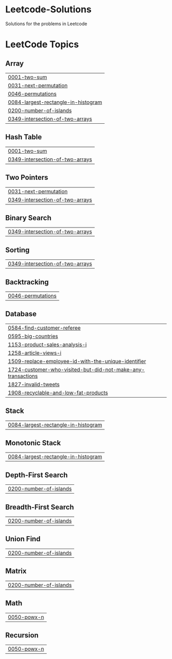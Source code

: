 # Leetcode-Solutions
Solutions for the problems in Leetcode

<!---LeetCode Topics Start-->
# LeetCode Topics
## Array
|  |
| ------- |
| [0001-two-sum](https://github.com/KANISHKHA-ML/Leetcode-Solutions/tree/master/0001-two-sum) |
| [0031-next-permutation](https://github.com/KANISHKHA-ML/Leetcode-Solutions/tree/master/0031-next-permutation) |
| [0046-permutations](https://github.com/KANISHKHA-ML/Leetcode-Solutions/tree/master/0046-permutations) |
| [0084-largest-rectangle-in-histogram](https://github.com/KANISHKHA-ML/Leetcode-Solutions/tree/master/0084-largest-rectangle-in-histogram) |
| [0200-number-of-islands](https://github.com/KANISHKHA-ML/Leetcode-Solutions/tree/master/0200-number-of-islands) |
| [0349-intersection-of-two-arrays](https://github.com/KANISHKHA-ML/Leetcode-Solutions/tree/master/0349-intersection-of-two-arrays) |
## Hash Table
|  |
| ------- |
| [0001-two-sum](https://github.com/KANISHKHA-ML/Leetcode-Solutions/tree/master/0001-two-sum) |
| [0349-intersection-of-two-arrays](https://github.com/KANISHKHA-ML/Leetcode-Solutions/tree/master/0349-intersection-of-two-arrays) |
## Two Pointers
|  |
| ------- |
| [0031-next-permutation](https://github.com/KANISHKHA-ML/Leetcode-Solutions/tree/master/0031-next-permutation) |
| [0349-intersection-of-two-arrays](https://github.com/KANISHKHA-ML/Leetcode-Solutions/tree/master/0349-intersection-of-two-arrays) |
## Binary Search
|  |
| ------- |
| [0349-intersection-of-two-arrays](https://github.com/KANISHKHA-ML/Leetcode-Solutions/tree/master/0349-intersection-of-two-arrays) |
## Sorting
|  |
| ------- |
| [0349-intersection-of-two-arrays](https://github.com/KANISHKHA-ML/Leetcode-Solutions/tree/master/0349-intersection-of-two-arrays) |
## Backtracking
|  |
| ------- |
| [0046-permutations](https://github.com/KANISHKHA-ML/Leetcode-Solutions/tree/master/0046-permutations) |
## Database
|  |
| ------- |
| [0584-find-customer-referee](https://github.com/KANISHKHA-ML/Leetcode-Solutions/tree/master/0584-find-customer-referee) |
| [0595-big-countries](https://github.com/KANISHKHA-ML/Leetcode-Solutions/tree/master/0595-big-countries) |
| [1153-product-sales-analysis-i](https://github.com/KANISHKHA-ML/Leetcode-Solutions/tree/master/1153-product-sales-analysis-i) |
| [1258-article-views-i](https://github.com/KANISHKHA-ML/Leetcode-Solutions/tree/master/1258-article-views-i) |
| [1509-replace-employee-id-with-the-unique-identifier](https://github.com/KANISHKHA-ML/Leetcode-Solutions/tree/master/1509-replace-employee-id-with-the-unique-identifier) |
| [1724-customer-who-visited-but-did-not-make-any-transactions](https://github.com/KANISHKHA-ML/Leetcode-Solutions/tree/master/1724-customer-who-visited-but-did-not-make-any-transactions) |
| [1827-invalid-tweets](https://github.com/KANISHKHA-ML/Leetcode-Solutions/tree/master/1827-invalid-tweets) |
| [1908-recyclable-and-low-fat-products](https://github.com/KANISHKHA-ML/Leetcode-Solutions/tree/master/1908-recyclable-and-low-fat-products) |
## Stack
|  |
| ------- |
| [0084-largest-rectangle-in-histogram](https://github.com/KANISHKHA-ML/Leetcode-Solutions/tree/master/0084-largest-rectangle-in-histogram) |
## Monotonic Stack
|  |
| ------- |
| [0084-largest-rectangle-in-histogram](https://github.com/KANISHKHA-ML/Leetcode-Solutions/tree/master/0084-largest-rectangle-in-histogram) |
## Depth-First Search
|  |
| ------- |
| [0200-number-of-islands](https://github.com/KANISHKHA-ML/Leetcode-Solutions/tree/master/0200-number-of-islands) |
## Breadth-First Search
|  |
| ------- |
| [0200-number-of-islands](https://github.com/KANISHKHA-ML/Leetcode-Solutions/tree/master/0200-number-of-islands) |
## Union Find
|  |
| ------- |
| [0200-number-of-islands](https://github.com/KANISHKHA-ML/Leetcode-Solutions/tree/master/0200-number-of-islands) |
## Matrix
|  |
| ------- |
| [0200-number-of-islands](https://github.com/KANISHKHA-ML/Leetcode-Solutions/tree/master/0200-number-of-islands) |
## Math
|  |
| ------- |
| [0050-powx-n](https://github.com/KANISHKHA-ML/Leetcode-Solutions/tree/master/0050-powx-n) |
## Recursion
|  |
| ------- |
| [0050-powx-n](https://github.com/KANISHKHA-ML/Leetcode-Solutions/tree/master/0050-powx-n) |
<!---LeetCode Topics End-->